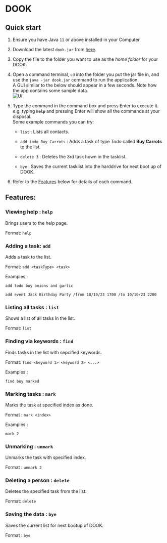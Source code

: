 # DOOK

## Quick start

1. Ensure you have Java `11` or above installed in your Computer.

1. Download the latest `dook.jar` from [here](https://github.com/iapetusbob/ip/releases).

1. Copy the file to the folder you want to use as the _home folder_ for your DOOK.

1. Open a command terminal, `cd` into the folder you put the jar file in, and use the `java -jar dook.jar` command to run the application.<br>
   A GUI similar to the below should appear in a few seconds. Note how the app contains some sample data.<br>
   ![Ui](images/Ui.png)

1. Type the command in the command box and press Enter to execute it. e.g. typing **`help`** and pressing Enter will show all the commands at your disposal.<br>
   Some example commands you can try:

   * `list` : Lists all contacts.

   * `add todo Buy Carrots` : Adds a task of type *Todo* called **Buy Carrots** to the list.

   * `delete 3` : Deletes the 3rd task hown in the tasklist.

   * `bye` : Saves the current tasklist into the harddrive for next boot up of DOOK.

1. Refer to the [Features](#features) below for details of each command.

## Features:

### Viewing help : ``help``

Brings users to the help page.

Format: ``help``

### Adding a task: ``add``

Adds a task to the list.

Format: ``add <taskType> <task>``

Examples:

``add todo buy onions and garlic``

``add event Jack Birthday Party /from 10/10/23 1700 /to 10/10/23 2200``

### Listing all tasks : ``list``

Shows a list of all tasks in the list.

Format: ``list``

### Finding via keywords : ``find ``

Finds tasks in the list with sepcified keywords.

Format: ``find <keyword 1> <keyword 2> <...>``

Examples :

``find buy marked``

### Marking tasks : ``mark ``

Marks the task at specified index as done.

Format : ``mark <index>``

Examples :

``mark 2``

### Unmarking : ``unmark``

Unmarks the task with specified index.

Format : ``unmark 2``

### Deleting a person : ``delete``

Deletes the specified task from the list.

Format: ``delete``

### Saving the data : ``bye``

Saves the current list for next bootup of DOOK.

Format : ``bye``
